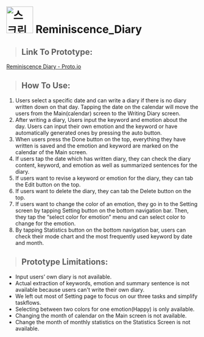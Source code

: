 # <img width="70" alt="스크린샷 2022-06-07 오후 7 09 05" src="https://user-images.githubusercontent.com/58158103/172359892-4d07081f-ce45-4197-a4e1-fe8ed402248f.png"> Reminiscence_Diary
> ## <b>Link To Prototype: </b>
[Reminiscence Diary - Proto.io](https://share.proto.io/F4PKA5/)<br/>
> ## How To Use:
1.	Users select a specific date and can write a diary if there is no diary written down on that day. Tapping the date on the calendar will move the users from the Main(calendar) screen to the Writing Diary screen.
2.	After writing a diary, Users input the keyword and emotion about the day. Users can input their own emotion and the keyword or have automatically generated ones by pressing the auto button.
3.	When users press the Done button on the top, everything they have written is saved and the emotion and keyword are marked on the calendar of the Main screen.
4.	If users tap the date which has written diary, they can check the diary content, keyword, and emotion as well as summarized sentences for the diary.
5.	If users want to revise a keyword or emotion for the diary, they can tab the Edit button on the top.
6.	If users want to delete the diary, they can tab the Delete button on the top.
7.	If users want to change the color of an emotion, they go in to the Setting screen by tapping Setting button on the bottom navigation bar. Then, they tap the “select color for emotion” menu and can select color to change for the emotion.
8.	By tapping Statistics button on the bottom navigation bar, users can check their mode chart and the most frequently used keyword by date and month.
> ## <b>Prototype Limitations:</b>
<ul type="disc">
<li> Input users’ own diary is not available. </li>
<li> Actual extraction of keywords, emotion and summary sentence is not available because users can't write their own diary. </li>
<li> We left out most of Setting page to focus on our three tasks and simplify taskflows. </li>
<li> Selecting between two colors for one emotion(Happy) is only available. </li>
<li> Changing the month of calendar on the Main screen is not available. </li>
<li> Change the month of monthly statistics on the Statistics Screen is not available. </li>


